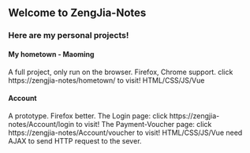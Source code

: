 ## Welcome to ZengJia-Notes

### Here are my personal projects!

#### My hometown - Maoming
A full project, only run on the browser.
Firefox, Chrome support.
click https://zengjia-notes/hometown/ to visit!
HTML/CSS/JS/Vue

#### Account
A prototype.
Firefox better.
The Login page:
click https://zengjia-notes/Account/login to visit!
The Payment-Voucher page:
click https://zengjia-notes/Account/voucher to visit!
HTML/CSS/JS/Vue
need AJAX to send HTTP request to the sever.

